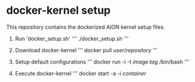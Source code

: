 # docker-kernel setup

This repository contains the dockerized AION kernel setup files.

1. Run 'docker_setup.sh'
'''
./docker_setup.sh
'''

2. Download docker-kernel
'''
docker pull _user_/_repository_
'''

3. Setup default configurations
'''
docker run -i -t _image_:_tag_ /bin/bash
'''

4. Execute docker-kernel
'''
docker start -a -i _container_
